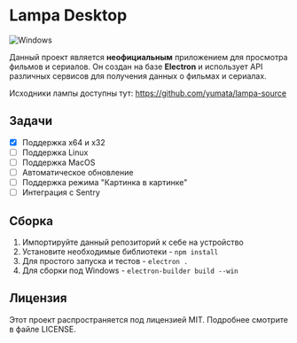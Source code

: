 # Lampa Desktop

<img alt="Windows" src="https://img.shields.io/badge/-Windows-blue?style=flat-square&logo=windows&logoColor=white" />

</a>

Данный проект является **неофициальным** приложением для просмотра фильмов и сериалов. Он создан на базе **Electron** и использует API различных сервисов для получения данных о фильмах и сериалах.

Исходники лампы доступны тут: https://github.com/yumata/lampa-source

## Задачи

- [x] Поддержка x64 и x32
- [ ] Поддержка Linux
- [ ] Поддержка MacOS
- [ ] Автоматическое обновление
- [ ] Поддержка режима "Картинка в картинке"
- [ ] Интеграция с Sentry

## Сборка

1. Импортируйте данный репозиторий к себе на устройство
2. Установите необходимые библиотеки - `npm install`
3. Для простого запуска и тестов - `electron .`
4. Для сборки под Windows - `electron-builder build --win`

## Лицензия

Этот проект распространяется под лицензией MIT. Подробнее смотрите в файле LICENSE.
